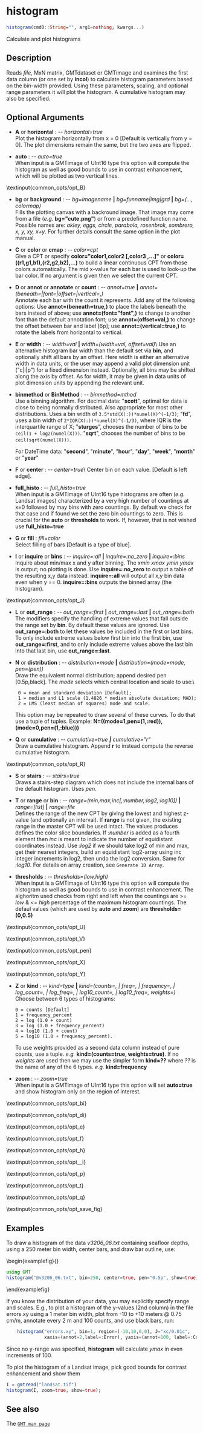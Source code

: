 
# histogram

```julia
histogram(cmd0::String="", arg1=nothing; kwargs...)
```

Calculate and plot histograms

Description
-----------

Reads *file*, MxN matrix, GMTdataset or GMTimage and examines the first
data column (or one set by **incol**) to calculate histogram parameters based on
the bin-width provided. Using these parameters, scaling, and optional
range parameters it will plot the histogram. A cumulative histogram may also be specified.

Optional Arguments
------------------

- **A** or **horizontal** : -- *horizontal=true*\
   Plot the histogram horizontally from x = 0 [Default is vertically from y = 0]. The plot
   dimensions remain the same, but the two axes are flipped.

- **auto** : -- *auto=true*\
   When input is a GMTimage of UInt16 type this option will compute the histogram as well as good
   bounds to use in contrast enhancement, which will be plotted as two vertical lines.

\textinput{common_opts/opt_B}

- **bg** or **background** : -- *bg=imagename* **|** *bg=funname|img|grd* **|** *bg=(..., colormap)*\
   Fills the plotting canvas with a backround image. That image may come from a file (*e.g.* **bg="cute.png"**) or
   from a predefined function name. Possible names are: *akley, eggs, circle, parabola, rosenbrok, sombrero, x, y, xy, x+y*.
   For further details consult the same option in the plot manual.

- **C** or **color** or **cmap** : -- *color=cpt*\
   Give a CPT or specify **color="color1,color2 [,color3 ,...]"** or **color=((r1,g1,b1),(r2,g2,b2),...)** to build a linear continuous CPT from those colors automatically. The mid x-value for each bar is used to look-up the bar color. If no argument is given then we select the current CPT.

- **D** or **annot** or **annotate** or **count** : -- *annot=true* **|** *annot=(beneath=|font=|offset=|vertical=,)*\
   Annotate each bar with the count it represents. Add any of the following options: Use **annot=(beneath=true,)** to place the labels beneath the bars instead of above; use **annot=(font="font",)** to change to another font than the default annotation font; use **annot=(offset=val,)** to change the offset between bar and label [6p]; use **annot=(vertical=true,)** to rotate the labels from horizontal to vertical.

- **E** or **width** : -- *width=val* **|** *width=(width=val, offset=val)*\ 
   Use an alternative histogram bar width than the default set via **bin**, and optionally shift all bars by an offset. Here width is either an alternative width in data units, or the user may append a valid plot dimension unit ("c|i|p") for a fixed dimension instead. Optionally, all bins may be shifted along the axis by offset. As for width, it may be given in data units of plot dimension units by appending the relevant unit.

- **binmethod** or **BinMethod** : -- *binmethod=mthod*\
   Use a binning algorithm. For decimal data: "**scott**", optimal for data is close to being normally distributed. Also
   appropriate for most other distributions. Uses a bin width of ``3.5*std(X(:))*numel(X)^(-1/3)``; "**fd**", uses a bin
   width of ``2*IQR(X(:))*numel(X)^(-1/3)``, where IQR is the interquartile range of X; "**sturges**", chooses the number
   of bins to be ``ceil(1 + log2(numel(X)))``. "**sqrt**", chooses the number of bins to be ``ceil(sqrt(numel(X)))``.

   For DateTime data: "**second**", "**minute**", "**hour**", "**day**", "**week**", "**month**" or "**year**" 

- **F** or **center** : -- *center=true*\ 
   Center bin on each value. [Default is left edge].

- **full_histo** : -- *full_histo=true*\
   When input is a GMTimage of UInt16 type histograms are often (*e.g.* Landsat images) characterized
   by a very high number of countings at x=0 followed by may bins with zero countings. By default we
   check for that case and if found we set the zero bin countings to zero. This is crucial for the
   **auto** or **thresholds** to work. If, however, that is not wished use **full_histo=true**

- **G** or **fill** : *fill=color*\
   Select filling of bars [Default is a type of blue].

- **I** or **inquire** or **bins** : -- *inquire=:all* **|** *inquire=:no_zero* **|** *inquire=:bins*\
   Inquire about min/max x and y after binning. The *xmin xmax ymin ymax* is output; no plotting is done. Use **inquire=:no_zero** to output a table of the resulting x,y data instead. **inquire=:all** will output all x,y bin data even when y == 0. **inquire=:bins** outputs the binned array (the histogram).

\textinput{common_opts/opt_J}

- **L** or **out_range** : --  *out_range=:first* **|** *out_range=:last* **|** *out_range=:both*\
   The modifiers specify the handling of extreme values that fall outside the range set by **bin**. By default these values are ignored. Use **out_range=:both** to let these values be included in the first or last bins. To only include extreme values below first bin into the first bin, use **out_range=:first**, and to only include extreme values above the last bin into that last bin, use **out_range=:last**.

- **N** or **distribution** : -- *distribution=mode* **|** *distribution=(mode=mode, pen=(pen))*\
    Draw the equivalent normal distribution; append desired pen [0.5p,black].
    The *mode* selects which central location and scale to use:\

       0 = mean and standard deviation [Default];
       1 = median and L1 scale (1.4826 * median absolute deviation; MAD);
       2 = LMS (least median of squares) mode and scale.

    This option may be repeated to draw several of these curves. To do that use a tuple of tuples. Example: **N=((mode=1,pen=(1,:red)), (mode=0,pen=(1,:blue)))**

- **Q** or **cumulative** : -- *cumulative=true **|** cumulative="r"*\
   Draw a cumulative histogram. Append **r** to instead compute the reverse cumulative histogram.

\textinput{common_opts/opt_R}

- **S** or **stairs** : -- *stairs=true*\
   Draws a stairs-step diagram which does not include the internal bars of the default histogram. Uses *pen*.

- **T** or **range** or **bin** : -- *range=(min,max,inc[,:number,:log2,:log10])* **|** *range=[list]* **|** *range=file*\
   Defines the range of the new CPT by giving the lowest and highest z-value (and optionally an interval). If **range**
   is not given, the existing range in the master CPT will be used intact. The values produces defines the color
   slice boundaries. If *:number* is added as a fourth element then *inc* is meant to indicate the number of
   equidistant coordinates instead. Use *:log2* if we should take log2 of min and max, get their nearest integers,
   build an equidistant log2-array using inc integer increments in log2, then undo the log2 conversion. Same for *:log10*.
   For details on array creation, see `Generate 1D Array`.

- **thresholds** : -- *thresholds=(low,high)*\
   When input is a GMTimage of UInt16 type this option will compute the histogram as well as good
   bounds to use in contrast enhancement. The alghoritm used checks from right and left when the
   countings are >= *low* & <= *high* percentage of the maximum histogram countings. The defaul values
   (which are used by **auto** and **zoom**) are **thresholds=(0,0.5)**

\textinput{common_opts/opt_U}

\textinput{common_opts/opt_V}

\textinput{common_opts/opt_pen}

\textinput{common_opts/opt_X}

\textinput{common_opts/opt_Y}

- **Z** or **kind** : -- *kind=type* **|** *kind=(counts=, | freq=, | frequency=, | log_count=, | log_freq=, | log10_count=, | log10_freq=, weights=)*\
   Choose between 6 types of histograms:

      0 = counts [Default]
      1 = frequency_percent
      2 = log (1.0 + count)
      3 = log (1.0 + frequency_percent)
      4 = log10 (1.0 + count)
      5 = log10 (1.0 + frequency_percent).

    To use weights provided as a second data column instead of pure counts, use a tuple. *e.g.* **kind=(counts=true, weights=true)**. If no *weights* are used then we may use the simpler form **kind=??** where *??* is the name
    of any of the 6 types. *e.g.* **kind=frequency**

- **zoom** : -- *zoom=true*\
   When input is a GMTimage of UInt16 type this option will set **auto=true** and show histogram only
   on the region of interest. 

\textinput{common_opts/opt_bi}

\textinput{common_opts/opt_di}

\textinput{common_opts/opt_e}

\textinput{common_opts/opt_f}

\textinput{common_opts/opt_h}

\textinput{common_opts/opt__i}

\textinput{common_opts/opt_p}

\textinput{common_opts/opt_t}

\textinput{common_opts/opt_q}

\textinput{common_opts/opt_save_fig}


Examples
--------

To draw a histogram of the data *v3206_06.txt* containing seafloor depths,
using a 250 meter bin width, center bars, and draw bar outline, use:

\begin{examplefig}{}
```julia
using GMT
histogram("@v3206_06.txt", bin=250, center=true, pen="0.5p", show=true)
```
\end{examplefig}

If you know the distribution of your data, you may explicitly specify
range and scales. E.g., to plot a histogram of the y-values (2nd column)
in the file errors.xy using a 1 meter bin width, plot from -10 to +10
meters @ 0.75 cm/m, annotate every 2 m and 100 counts, and use black bars, run:

```julia
    histogram("errors.xy", bin=1, region=(-10,10,0,0), J="xc/0.01c",
              xaxis=(annot=2,label=:Error), yaxis=(annot=100, label=:Counts), fill=:black, incol=1) 
```

Since no y-range was specified, **histogram** will calculate *ymax* in even increments of 100.

To plot the histogram of a Landsat image, pick good bounds for contrast enhancement and show them

```julia
I = gmtread("landsat.tif")
histogram(I, zoom=true, show=true);
```

See also
--------

The [`GMT man page`](http://docs.generic-mapping-tools.org/latest/histogram.html)
